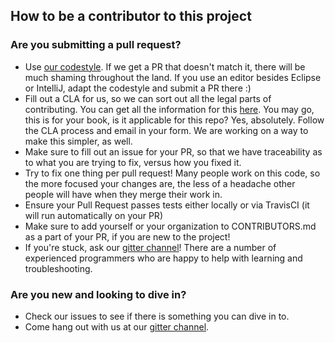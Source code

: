 <!--

    Sonatype Nexus (TM) Open Source Version
    Copyright (c) 2017-present Sonatype, Inc.
    All rights reserved. Includes the third-party code listed at http://links.sonatype.com/products/nexus/oss/attributions.

    This program and the accompanying materials are made available under the terms of the Eclipse Public License Version 1.0,
    which accompanies this distribution and is available at http://www.eclipse.org/legal/epl-v10.html.

    Sonatype Nexus (TM) Professional Version is available from Sonatype, Inc. "Sonatype" and "Sonatype Nexus" are trademarks
    of Sonatype, Inc. Apache Maven is a trademark of the Apache Software Foundation. M2eclipse is a trademark of the
    Eclipse Foundation. All other trademarks are the property of their respective owners.

-->
## How to be a contributor to this project

### Are you submitting a pull request?

* Use [our codestyle](https://github.com/sonatype/codestyle). If we get a PR that doesn't match it, there will be
much shaming throughout the land. If you use an editor besides Eclipse or IntelliJ, adapt the codestyle and submit a PR
there :)
* Fill out a CLA for us, so we can sort out all the legal parts of contributing. You can get all the information for
this [here](https://help.sonatype.com/display/NXRM3/Bundle+Development#BundleDevelopment-ContributingBundles). You may go, this is for your book, is it
applicable for this repo? Yes, absolutely. Follow the CLA process and email in your form. We are working on a way to
make this simpler, as well.
* Make sure to fill out an issue for your PR, so that we have traceability as to what you are trying to fix,
versus how you fixed it.
* Try to fix one thing per pull request! Many people work on this code, so the more focused your changes are, the less
of a headache other people will have when they merge their work in.
* Ensure your Pull Request passes tests either locally or via TravisCI (it will run automatically on your PR)
* Make sure to add yourself or your organization to CONTRIBUTORS.md as a part of your PR, if you are new to the project!
* If you're stuck, ask our [gitter channel](https://gitter.im/sonatype/nexus-developers)! There are a number of
experienced programmers who are happy to help with learning and troubleshooting.

### Are you new and looking to dive in?

* Check our issues to see if there is something you can dive in to.
* Come hang out with us at our [gitter channel](https://gitter.im/sonatype/nexus-developers).

